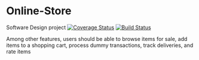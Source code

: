 # Online-Store
Software Design project
[![Coverage Status](https://img.shields.io/coveralls/github/Thembanator1/online-store/main)](https://coveralls.io/github/Thembanator1/online-store?branch=main)
[![Build Status](https://github.com/Thembanator1/online-store/workflows/npm-publish-github-packages.yml/badge.svg)](https://github.com/Thembanator1/online-store/actions)

Among other features, users should 
be able to browse items for sale, add items to a shopping cart, process 
dummy transactions, track deliveries, and rate items
